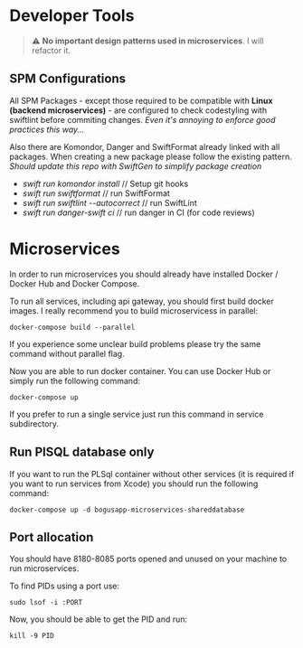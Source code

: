 # Developer Tools

> :warning: **No important design patterns used in microservices**. I will refactor it.

## SPM Configurations

All SPM Packages - except those required to be compatible with **Linux (backend microservices)** - are configured to check codestyling with swiftlint before commiting changes. *Even it's annoying to enforce good practices this way...*

Also there are Komondor, Danger and SwiftFormat already linked with all packages. When creating a new package please follow the existing pattern. *Should update this repo with SwiftGen to simplify package creation*

- *swift run komondor install* // Setup git hooks
- *swift run swiftformat* // run SwiftFormat
- *swift run swiftlint --autocorrect* // run SwiftLint
- *swift run danger-swift ci* // run danger in CI (for code reviews)

# Microservices

In order to run microservices you should already have installed Docker / Docker Hub and Docker Compose.

To run all services, including api gateway, you should first build docker images. I really recommend you to build microservicess in parallel:

```
docker-compose build --parallel
```

If you experience some unclear build problems please try the same command without parallel flag.

Now you are able to run docker container. You can use Docker Hub or simply run the following command:

```
docker-compose up
```

If you prefer to run a single service just run this command in service subdirectory.

## Run PlSQL database only

If you want to run the PLSql container without other services (it is required if you want to run services from Xcode) you should run the following command:

```
docker-compose up -d bogusapp-microservices-shareddatabase
```

## Port allocation

You should have 8180-8085 ports opened and unused on your machine to run microservices.

To find PIDs using a port use:

```
sudo lsof -i :PORT
```

Now, you should be able to get the PID and run:

```
kill -9 PID
```
